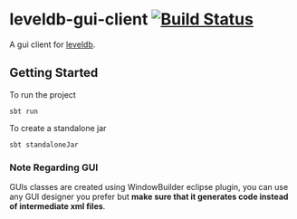 # leveldb-gui-client [![Build Status](https://travis-ci.org/mohamedkomalo/leveldb-gui-client.svg?branch=master)](https://travis-ci.org/mohamedkomalo/leveldb-gui-client)

A gui client for [leveldb](https://github.com/google/leveldb).

## Getting Started

To run the project

    sbt run

To create a standalone jar

    sbt standaloneJar

### Note Regarding GUI
GUIs classes are created using WindowBuilder eclipse plugin, you can use any GUI designer
you prefer but **make sure that it generates code instead of intermediate xml files**.
